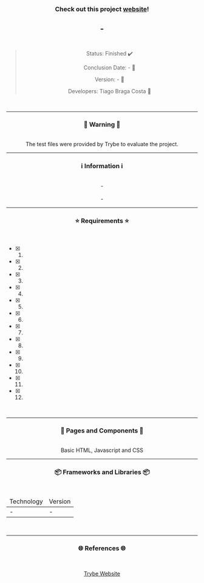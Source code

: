 <div align="center">
  <h3>
    Check out this project <a href="https://ztiagok.github.io/trybe-07.mistery-letter/"> website</a>! 
  <h3>
  <h2>
    -
    <br><br>
  </h2>

  > Status: Finished ✔️
  >
  > Conclusion Date: - 📆
  >
  > Version: - 🧪
  >
  > Developers: Tiago Braga Costa 👤

  <br>
  <hr>
  <h3>
    🚨 Warning 🚨
  </h3>
  <br>
  <span> The test files were provided by Trybe to evaluate the project. </span>
  <br>
  <hr>
  <h3>
    ℹ️ Information ℹ️
  </h3>
  <br>
  <span> - </span> 
  <br><br>
  <span> - </span>
  <br>
  <hr>
  <h3>
    ⭐ Requirements ⭐
  </h3>
  <div align="left">
  <br>
  
- [X] 1. 
- [X] 2. 
- [X] 3. 
- [X] 4. 
- [X] 5. 
- [X] 6. 
- [X] 7. 
- [X] 8.
- [X] 9. 
- [X] 10. 
- [X] 11. 
- [X] 12. 
  </div>
  <br>
  <hr>
  <h3>
    📄 Pages and Components 📄
  </h3>
  <br>
  <span> Basic HTML, Javascript and CSS </span>
  <br>
  <hr>
  <h3>
    📦 Frameworks and Libraries 📦
  </h3>
  <br>
  <table>
    <thead>
      <td> Technology </td>
      <td> Version </td>
    </thead>
    <tbody>
      <tr>
        <td> - </td>
        <td> - </td>
      </tr>
    </tbody>
  </table>
  <br>
  <hr>
  <h3>
    🌐 References 🌐
  </h3>
    <br>
    <p> <a href="https://www.betrybe.com/"> Trybe Website </a> </p>
</div>


